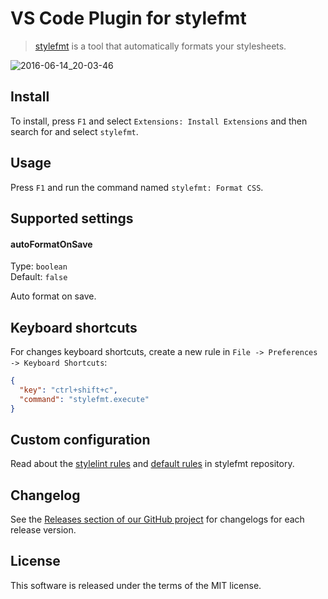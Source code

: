 # VS Code Plugin for stylefmt

> [stylefmt](https://github.com/morishitter/stylefmt) is a tool that automatically formats your stylesheets.

![2016-06-14_20-03-46](https://cloud.githubusercontent.com/assets/7034281/16052074/2a94fc32-326b-11e6-9a34-b689fcca5d41.gif)

## Install

To install, press `F1` and select `Extensions: Install Extensions` and then search for and select `stylefmt`.

## Usage

Press `F1` and run the command named `stylefmt: Format CSS`.

## Supported settings

#### autoFormatOnSave

Type: `boolean`<br>
Default: `false`

Auto format on save.

## Keyboard shortcuts

For changes keyboard shortcuts, create a new rule in `File -> Preferences -> Keyboard Shortcuts`:

```json
{
  "key": "ctrl+shift+c",
  "command": "stylefmt.execute"
}
```

## Custom configuration

Read about the [stylelint rules](https://github.com/morishitter/stylefmt#stylelint-rules-that-stylefmt-can-handle) and [default rules](https://github.com/morishitter/stylefmt#default-formatting-rules-without-stylelint-config-file) in stylefmt repository.

## Changelog

See the [Releases section of our GitHub project](https://github.com/mrmlnc/vscode-stylefmt/releases) for changelogs for each release version.

## License

This software is released under the terms of the MIT license.
